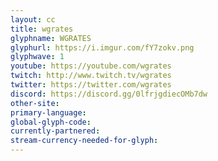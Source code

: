 ```yaml
---
layout: cc
title: wgrates
glyphname: WGRATES
glyphurl: https://i.imgur.com/fY7zokv.png
glyphwave: 1
youtube: https://youtube.com/wgrates
twitch: http://www.twitch.tv/wgrates
twitter: https://twitter.com/wgrates
discord: https://discord.gg/0lfrjgdiecOMb7dw
other-site: 
primary-language: 
global-glyph-code: 
currently-partnered: 
stream-currency-needed-for-glyph: 
---
```


